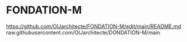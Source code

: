 # FONDATION-M
https://github.com/OIJarchitecte/FONDATION-M/edit/main/README.md
raw.githubusercontent.com/OIJarchitecte/DONDATION-M/main

